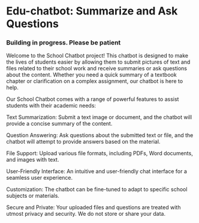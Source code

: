 # Edu-chatbot:  Summarize and Ask Questions
### Building in progress. Please be patient
Welcome to the School Chatbot project! This chatbot is designed to make the lives of students easier by allowing them to submit pictures of text and files related to their school work and receive summaries or ask questions about the content. Whether you need a quick summary of a textbook chapter or clarification on a complex assignment, our chatbot is here to help.



Our School Chatbot comes with a range of powerful features to assist students with their academic needs:

Text Summarization: Submit a text image or document, and the chatbot will provide a concise summary of the content.

Question Answering: Ask questions about the submitted text or file, and the chatbot will attempt to provide answers based on the material.

File Support: Upload various file formats, including PDFs, Word documents, and images with text.

User-Friendly Interface: An intuitive and user-friendly chat interface for a seamless user experience.

Customization: The chatbot can be fine-tuned to adapt to specific school subjects or materials.

Secure and Private: Your uploaded files and questions are treated with utmost privacy and security. We do not store or share your data.
